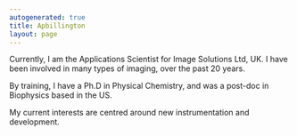 ```yaml
---
autogenerated: true
title: Apbillington
layout: page
---
```


Currently, I am the Applications Scientist for Image Solutions Ltd, UK.
I have been involved in many types of imaging, over the past 20 years.

By training, I have a Ph.D in Physical Chemistry, and was a post-doc in
Biophysics based in the US.

My current interests are centred around new instrumentation and
development.
